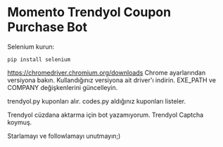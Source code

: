 # Momento Trendyol Coupon Purchase Bot

Selenium kurun:
```
pip install selenium
```
https://chromedriver.chromium.org/downloads
Chrome ayarlarından versiyona bakın.
Kullandığınız versiyona ait driver'ı indirin.
EXE_PATH ve COMPANY değişkenlerini güncelleyin.


trendyol.py kuponları alır.
codes.py aldığınız kuponları listeler.

Trendyol cüzdana aktarma için bot yazamıyorum. Trendyol Captcha koymuş.

Starlamayı ve followlamayı unutmayın;)
